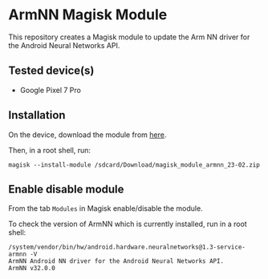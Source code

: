 # ArmNN Magisk Module

This repository creates a Magisk module to update the Arm NN driver for the Android Neural Networks API.

## Tested device(s)

- Google Pixel 7 Pro

## Installation

On the device, download the module from [here](https://github.com/armflorentlebeau/magisk-module-armnn/releases).

Then, in a root shell, run:

```
magisk --install-module /sdcard/Download/magisk_module_armnn_23-02.zip
```

## Enable disable module

From the tab `Modules` in Magisk enable/disable the module.

To check the version of ArmNN which is currently installed, run in a root shell:

```
/system/vendor/bin/hw/android.hardware.neuralnetworks@1.3-service-armnn -V
ArmNN Android NN driver for the Android Neural Networks API.
ArmNN v32.0.0
```
